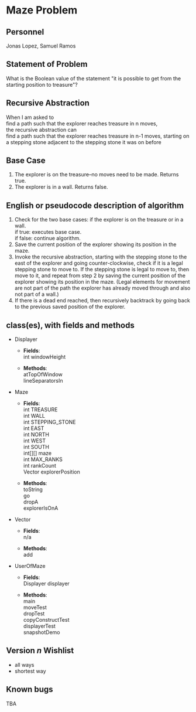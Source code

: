 # Maze Problem

## Personnel
Jonas Lopez, Samuel Ramos

## Statement of Problem
What is the Boolean value of the statement "it is possible to get from the starting position to treasure"?

## Recursive Abstraction
When I am asked to <br />
find a path such that the explorer reaches treasure in n moves, <br />
the recursive abstraction can <br />
find a path such that the explorer reaches treasure in n-1 moves, starting on a stepping stone adjacent to the stepping stone it was on before

## Base Case
1. The explorer is on the treasure–no moves need to be made. Returns true.
2. The explorer is in a wall. Returns false.

## English or pseudocode description of algorithm
1. Check for the two base cases: if the explorer is on the treasure or in a wall. <br />
    if true: executes base case. <br />
    if false: continue algorithm.
2. Save the current position of the explorer showing its position in the maze.  
3. Invoke the recursive abstraction, starting with the stepping stone to the east of the explorer and going counter-clockwise, check if it is a legal stepping stone to move to. If the stepping stone is legal to move to, then move to it, and repeat from step 2 by saving the current position of the explorer showing its position in the maze.
(Legal elements for movement are not part of the path the explorer has already moved through and also not part of a wall.) 
5. If there is a dead end reached, then recursively backtrack by going back to the previous saved position of the explorer.


## class(es), with fields and methods
* Displayer  
  * **Fields**:  
int windowHeight   

  * **Methods**:  
atTopOfWindow  
lineSeparatorsIn  
  
* Maze  
  * **Fields**:  
int TREASURE  
int WALL  
int STEPPING_STONE  
int EAST  
int NORTH  
int WEST  
int SOUTH  
int[][] maze  
int MAX_RANKS  
int rankCount  
Vector explorerPosition  

  * **Methods**:  
toString  
go  
dropA  
explorerIsOnA   
  
* Vector  
  * **Fields**:  
n/a
  
  * **Methods**:  
add
  
* UserOfMaze  
  * **Fields**:  
Displayer displayer  
  
  * **Methods**:  
main  
moveTest  
dropTest  
copyConstructTest  
displayerTest  
snapshotDemo  
  
## Version *n* Wishlist
* all ways
* shortest way

## Known bugs
TBA

